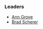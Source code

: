 ### Leaders

* [Ann Grove](mailto:ann.grove@owasp.org)
* [Brad Scherer](mailto:brad.scherer@owasp.org)

